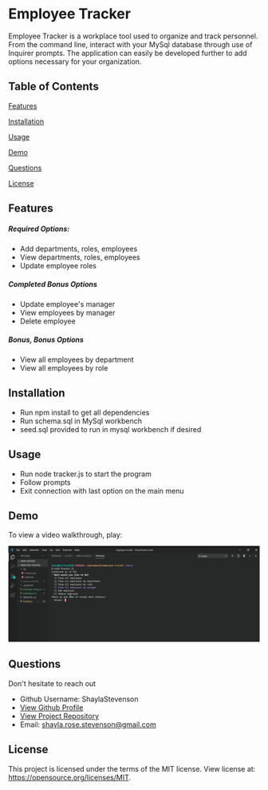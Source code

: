 # Employee Tracker

Employee Tracker is a workplace tool used to organize and track personnel. From the command line, interact with your MySql database through use of Inquirer prompts. The application can easily be developed further to add options necessary for your organization.

## Table of Contents
[Features](#Features)

[Installation](#Installation)

[Usage](#Usage)

[Demo](#Demo)

[Questions](#Questions)

[License](#License)

## Features
##### Required Options:
* Add departments, roles, employees
* View departments, roles, employees
* Update employee roles

##### Completed Bonus Options
* Update employee's manager
* View employees by manager
* Delete employee

##### Bonus, Bonus Options
* View all employees by department
* View all employees by role

## Installation
* Run npm install to get all dependencies
* Run schema.sql in MySql workbench
* seed.sql provided to run in mysql workbench if desired

## Usage
* Run node tracker.js to start the program
* Follow prompts
* Exit connection with last option on the main menu

## Demo
To view a video walkthrough, play:

[![Demo Image](assets/images/employee-tracker.png)](https://drive.google.com/file/d/1IU1UjQsQC3khPVBaUkRNKav5gKIYpDy5/view "Demo Video")

## Questions
Don't hesitate to reach out 
  * Github Username: ShaylaStevenson
  * [View Github Profile](https://github.com/ShaylaStevenson)
  * [View Project Repository](https://github.com/ShaylaStevenson/employee-tracker)
  * Email: shayla.rose.stevenson@gmail.com

  ## License
This project is licensed under the terms of the MIT license. View license at:
https://opensource.org/licenses/MIT.
  